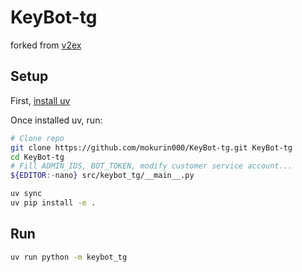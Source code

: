 # KeyBot-tg


forked from [v2ex](https://www.v2ex.com/t/1069084)

## Setup

First, [install uv](https://docs.astral.sh/uv/getting-started/installation/)

Once installed uv, run:

```bash
# Clone repo
git clone https://github.com/mokurin000/KeyBot-tg.git KeyBot-tg
cd KeyBot-tg
# Fill ADMIN_IDS, BOT_TOKEN, modify customer service account...
${EDITOR:-nano} src/keybot_tg/__main__.py

uv sync
uv pip install -e .
```

## Run

```bash
uv run python -m keybot_tg
```
